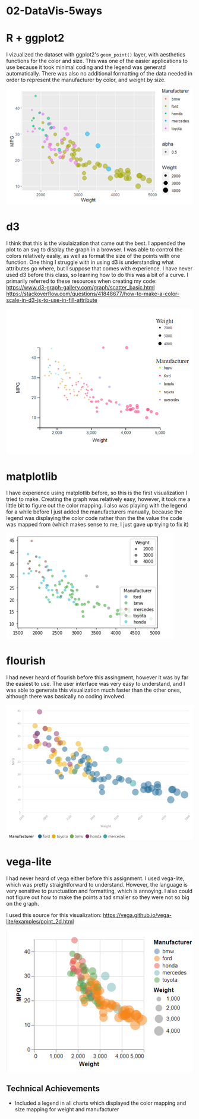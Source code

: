 
# 02-DataVis-5ways

# R + ggplot2 

I vizualized the dataset with ggplot2's `geom_point()` layer, with aesthetics functions for the color and size.
This was one of the easier applications to use because it took minimal coding and the legend was generatd automatically. 
There was also no additional formatting of the data needed in order to represent the manufacturer by color, and weight by size. 

![ggplot2](img/ggplot2.png)

# d3

I think that this is the visulaization that came out the best. I appended the plot to an svg to display the graph in a browser. I was able to control the colors relatively easliy, as well as format the size of the points with one function. 
One thing I struggle with in using d3 is understanding what attributes go where, but I suppose that comes with experience. 
I have never used d3 before this class, so learning how to do this was a bit of a curve. I primarily referred to these resources when creating my code: 
https://www.d3-graph-gallery.com/graph/scatter_basic.html
https://stackoverflow.com/questions/41848677/how-to-make-a-color-scale-in-d3-js-to-use-in-fill-attribute 


![d3](img/d3.png)

# matplotlib

I have experience using matplotlib before, so this is the first visualization I tried to make. Creating the graph was relatively easy, however, it took me a little bit to figure out the color mapping. I also was playing with the legend for a while before I just added the manufacturers manually, because the legend was displaying the color code rather than the the value the code was mapped from (which makes sense to me, I just gave up trying to fix it) 

![matplotlib](img/matplotlib.png)

# flourish

I had never heard of flourish before this assingment, however it was by far the easiest to use. The user interface was very easy to understand, and I was able to generate this visualization much faster than the other ones, although there was basically no coding involved. 

![flourish](img/flourish.png)

# vega-lite

I had never heard of vega either before this assignment. I used vega-lite, which was pretty straightforward to understand. However, the language is very sensitive to punctuation and formatting, which is annoying. I also could not figure out how to make the points a tad smaller so they were not so big on the graph. 

I used this source for this visualization:
https://vega.github.io/vega-lite/examples/point_2d.html

![vega-lite](img/vega-lite.png)

## Technical Achievements
- Included a legend in all charts which displayed the color mapping and size mapping for weight and manufacturer
